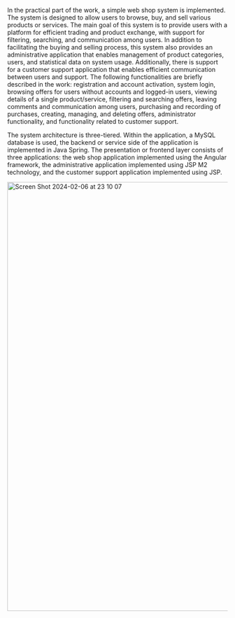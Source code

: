 In the practical part of the work, a simple web shop system is implemented. The system is designed to allow users to browse, buy, and sell various products or services. The main goal of this system is to provide users with a platform for efficient trading and product exchange, with support for filtering, searching, and communication among users. In addition to facilitating the buying and selling process, this system also provides an administrative application that enables management of product categories, users, and statistical data on system usage. Additionally, there is support for a customer support application that enables efficient communication between users and support. The following functionalities are briefly described in the work: registration and account activation, system login, browsing offers for users without accounts and logged-in users, viewing details of a single product/service, filtering and searching offers, leaving comments and communication among users, purchasing and recording of purchases, creating, managing, and deleting offers, administrator functionality, and functionality related to customer support.

The system architecture is three-tiered. Within the application, a MySQL database is used, the backend or service side of the application is implemented in Java Spring. The presentation or frontend layer consists of three applications: the web shop application implemented using the Angular framework, the administrative application implemented using JSP M2 technology, and the customer support application implemented using JSP.


<img width="982" alt="Screen Shot 2024-02-06 at 23 10 07" src="https://github.com/banovicluka/web-shop-app/assets/58904845/46b9c449-8645-484b-bab0-e15b3bd423da">

